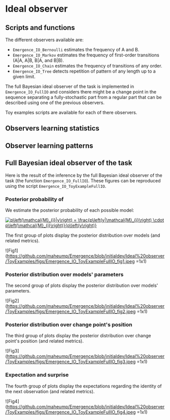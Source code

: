# Ideal observer

## Scripts and functions

The different observers available are:
* ```Emergence_IO_Bernoulli``` estimates the frequency of A and B.
* ```Emergence_IO_Markov``` estimates the frequency of first-order transitions (A|A, A|B, B|A, and B|B).
* ```Emergence_IO_Chain``` estimates the frequency of transitions of any order.
* ```Emergence_IO_Tree``` detects repetition of pattern of any length up to a given limit.

The full Bayesian ideal observer of the task is implemented in  ```Emergence_IO_FullIO``` and considers there might be a change point in the sequence separating a fully-stochastic part from a regular part that can be described using one of the previous observers.

Toy examples scripts are available for each of there observers.

## Observers learning statistics

## Observer learning patterns

## Full Bayesian ideal observer of the task

Here is the result of the inference by the full Bayesian ideal observer of the task (the function ```Emergence_IO_FullIO```).
These figures can be reproduced using the script ```Emergence_IO_ToyExampleFullIO```.

### Posterior probability of

We estimate the posterior probability of each possible model:

<a href="https://www.codecogs.com/eqnedit.php?latex=p\left(\mathcal{M}_{i}|y\right)&space;=&space;\frac{p\left(y|\mathcal{M}_{i}\right)&space;\cdot&space;p\left(\mathcal{M}_{i}\right)}{p\left(y\right)}" target="_blank"><img src="https://latex.codecogs.com/gif.latex?p\left(\mathcal{M}_{i}|y\right)&space;=&space;\frac{p\left(y|\mathcal{M}_{i}\right)&space;\cdot&space;p\left(\mathcal{M}_{i}\right)}{p\left(y\right)}" title="p\left(\mathcal{M}_{i}|y\right) = \frac{p\left(y|\mathcal{M}_{i}\right) \cdot p\left(\mathcal{M}_{i}\right)}{p\left(y\right)}" /></a>

The first group of plots display the posterior distribution over models (and related metrics).

![Fig1](https://github.com/maheump/Emergence/blob/initialdev/Ideal%20observer/ToyExamples/figs/Emergence_IO_ToyExampleFullIO_fig1.jpeg =1x1)

### Posterior distribution over models' parameters

The second group of plots display the posterior distribution over models' parameters.

![Fig2](https://github.com/maheump/Emergence/blob/initialdev/Ideal%20observer/ToyExamples/figs/Emergence_IO_ToyExampleFullIO_fig2.jpeg =1x1)

### Posterior distribution over change point's position

The third group of plots display the posterior distribution over change point's position (and related metrics).

![Fig3](https://github.com/maheump/Emergence/blob/initialdev/Ideal%20observer/ToyExamples/figs/Emergence_IO_ToyExampleFullIO_fig3.jpeg =1x1)

### Expectation and surprise

The fourth group of plots display the expectations regarding the identity of the next observation (and related metrics).

![Fig4](https://github.com/maheump/Emergence/blob/initialdev/Ideal%20observer/ToyExamples/figs/Emergence_IO_ToyExampleFullIO_fig4.jpeg =1x1)
